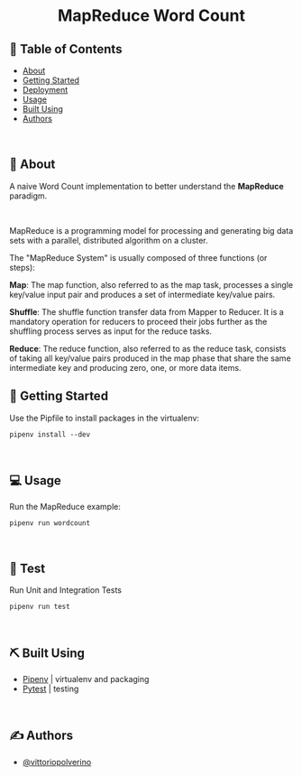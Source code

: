 <h1 align="center">MapReduce Word Count</h2>

## 📝 Table of Contents

- [About](#about)
- [Getting Started](#getting_started)
- [Deployment](#deployment)
- [Usage](#usage)
- [Built Using](#built_using)
- [Authors](#authors)

<br />

## 🧐 About <a name = "about"></a>

A naive Word Count implementation to better understand the **MapReduce** paradigm.

<br />

MapReduce is a programming model for processing and generating big data sets with a parallel, distributed algorithm on a cluster.

The "MapReduce System" is usually composed of three functions (or steps):

**Map**: The map function, also referred to as the map task, processes a single key/value input pair and produces a set of intermediate key/value pairs.

**Shuffle**: The shuffle function transfer data from Mapper to Reducer. It is a mandatory operation for reducers to proceed their jobs further as the shuffling process serves as input for the reduce tasks.

**Reduce**: The reduce function, also referred to as the reduce task, consists of taking all key/value pairs produced in the map phase that share the same intermediate key and producing zero, one, or more data items.

## 🏁 Getting Started <a name = "getting_started"></a>

Use the Pipfile to install packages in the virtualenv:

```
pipenv install --dev
```

<br />

## 💻 Usage <a name="usage"></a>
Run the MapReduce example:
```
pipenv run wordcount
```

<br />

## 🐛 Test <a name = "deployment"></a>
Run Unit and Integration Tests
```
pipenv run test
```

<br />

## ⛏️ Built Using <a name = "built_using"></a>

- [Pipenv](https://pipenv.pypa.io/en/latest/) | virtualenv and  packaging
- [Pytest](https://docs.pytest.org/en/7.1.x/) | testing

<br />

## ✍️ Authors <a name = "authors"></a>

- [@vittoriopolverino](https://github.com/vittoriopolverino)
